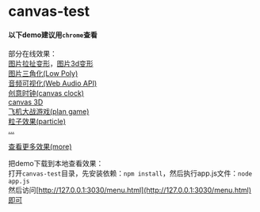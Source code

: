 # canvas-test

#### 以下demo建议用`chrome`查看<br>

部分在线效果：<br>
[图片拉扯变形](http://whxaxes.github.io/canvas-test/src/Funny-demo/transform/demo1.html)，[图片3d变形](http://whxaxes.github.io/canvas-test/src/Funny-demo/transform/demo2.html)<br>
[图片三角化(Low Poly)](http://whxaxes.github.io/canvas-test/src/Funny-demo/lowpoly/index.html)<br>
[音频可视化(Web Audio API)](http://whxaxes.github.io/canvas-test/src/Funny-demo/musicPlayer/index.html)<br>
[创意时钟(canvas clock)](http://whxaxes.github.io/canvas-test/src/Funny-demo/coolClock/index.html)<br>
[canvas 3D](http://whxaxes.github.io/canvas-test/src/3D-demo/3Dcubes_2.html)<br>
[飞机大战游戏(plan game)](http://whxaxes.github.io/canvas-test/src/Game-demo/planGame/index.html)<br>
[粒子效果(particle)](http://whxaxes.github.io/canvas-test/src/Particle-demo/orangutan/index.html)<br>
[...](http://whxaxes.github.io/canvas-test/menu.html)<br>

[查看更多效果(more)](http://whxaxes.github.io/canvas-test/menu.html)<br>

把demo下载到本地查看效果：<br>
打开`canvas-test`目录，先安装依赖：`npm install`，然后执行app.js文件：`node app.js`<br>
然后访问[http://127.0.0.1:3030/menu.html](http://127.0.0.1:3030/menu.html)即可
